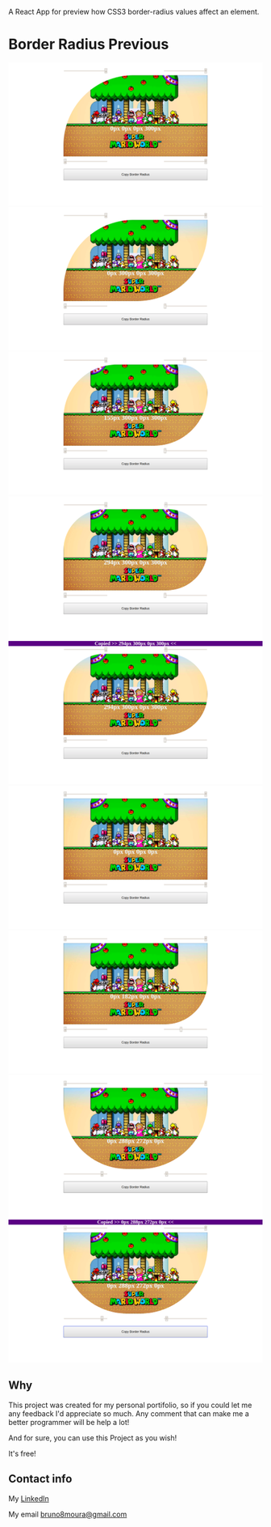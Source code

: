 A React App for preview how CSS3 border-radius values affect an element.

 # Border Radius Previous

![Application](./project_images/Screenshot1.png)
![Application](./project_images/Screenshot2.png)
![Application](./project_images/Screenshot3.png)
![Application](./project_images/Screenshot4.png)
![Application](./project_images/Screenshot5.png)
![Application](./project_images/Screenshot6.png)
![Application](./project_images/Screenshot7.png)
![Application](./project_images/Screenshot8.png)
![Application](./project_images/Screenshot9.png)

## Why

This project was created for my personal portifolio, so if you could let me any feedback I'd appreciate so much. Any comment that can make me a better programmer will be help a lot!

And for sure, you can use this Project as you wish!

It's free!

## Contact info

My [LinkedIn](https://www.linkedin.com/in/brunomoura1/)

My email bruno8moura@gmail.com








